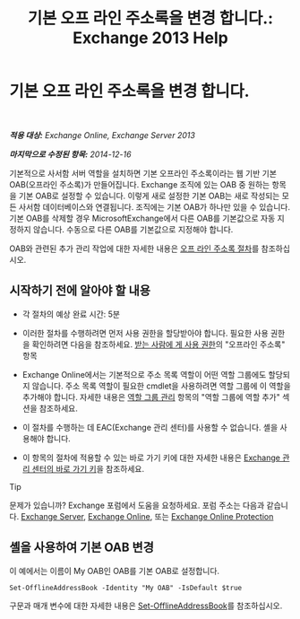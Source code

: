 ﻿---
title: '기본 오프 라인 주소록을 변경 합니다.: Exchange 2013 Help'
TOCTitle: 기본 오프 라인 주소록을 변경 합니다.
ms:assetid: 61abf78e-2543-4431-acc8-839e3c7a4548
ms:mtpsurl: https://technet.microsoft.com/ko-kr/library/Aa998569(v=EXCHG.150)
ms:contentKeyID: 50483250
ms.date: 05/22/2018
mtps_version: v=EXCHG.150
ms.translationtype: MT
---

# 기본 오프 라인 주소록을 변경 합니다.

 

_**적용 대상:** Exchange Online, Exchange Server 2013_

_**마지막으로 수정된 항목:** 2014-12-16_

기본적으로 사서함 서버 역할을 설치하면 기본 오프라인 주소록이라는 웹 기반 기본 OAB(오프라인 주소록)가 만들어집니다. Exchange 조직에 있는 OAB 중 원하는 항목을 기본 OAB로 설정할 수 있습니다. 이렇게 새로 설정한 기본 OAB는 새로 작성되는 모든 사서함 데이터베이스와 연결됩니다. 조직에는 기본 OAB가 하나만 있을 수 있습니다. 기본 OAB를 삭제할 경우 MicrosoftExchange에서 다른 OAB를 기본값으로 자동 지정하지 않습니다. 수동으로 다른 OAB를 기본값으로 지정해야 합니다.

OAB와 관련된 추가 관리 작업에 대한 자세한 내용은 [오프 라인 주소록 절차](offline-address-book-procedures-exchange-2013-help.md)를 참조하십시오.

## 시작하기 전에 알아야 할 내용

  - 각 절차의 예상 완료 시간: 5분

  - 이러한 절차를 수행하려면 먼저 사용 권한을 할당받아야 합니다. 필요한 사용 권한을 확인하려면 다음을 참조하세요. [받는 사람에 게 사용 권한](recipients-permissions-exchange-2013-help.md)의 "오프라인 주소록" 항목

  - Exchange Online에서는 기본적으로 주소 목록 역할이 어떤 역할 그룹에도 할당되지 않습니다. 주소 목록 역할이 필요한 cmdlet을 사용하려면 역할 그룹에 이 역할을 추가해야 합니다. 자세한 내용은 [역할 그룹 관리](manage-role-groups-exchange-2013-help.md) 항목의 "역할 그룹에 역할 추가" 섹션을 참조하세요.

  - 이 절차를 수행하는 데 EAC(Exchange 관리 센터)를 사용할 수 없습니다. 셸을 사용해야 합니다.

  - 이 항목의 절차에 적용할 수 있는 바로 가기 키에 대한 자세한 내용은 [Exchange 관리 센터의 바로 가기 키](keyboard-shortcuts-in-the-exchange-admin-center-exchange-online-protection-help.md)을 참조하세요.


> [!TIP]
> 문제가 있습니까? Exchange 포럼에서 도움을 요청하세요. 포럼 주소는 다음과 같습니다. <A href="https://go.microsoft.com/fwlink/p/?linkid=60612">Exchange Server</A>, <A href="https://go.microsoft.com/fwlink/p/?linkid=267542">Exchange Online</A>, 또는 <A href="https://go.microsoft.com/fwlink/p/?linkid=285351">Exchange Online Protection</A>



## 셸을 사용하여 기본 OAB 변경

이 예에서는 이름이 My OAB인 OAB를 기본 OAB로 설정합니다.

    Set-OfflineAddressBook -Identity "My OAB" -IsDefault $true

구문과 매개 변수에 대한 자세한 내용은 [Set-OfflineAddressBook](https://technet.microsoft.com/ko-kr/library/aa996330\(v=exchg.150\))를 참조하십시오.

